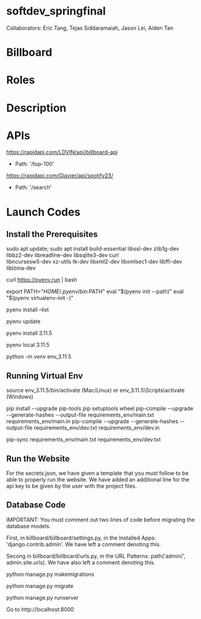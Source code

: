 # softdev_springfinal

Collaborators: Eric Tang, Tejas Siddaramaiah, Jason Lei, Aiden Tan

# Billboard

# Roles

# Description

# APIs

https://rapidapi.com/LDVIN/api/billboard-api
- Path: '/top-100'

https://rapidapi.com/Glavier/api/spotify23/
- Path: '/search'

# Launch Codes

## Install the Prerequisites

sudo apt update; sudo apt install build-essential libssl-dev zlib1g-dev \
libbz2-dev libreadline-dev libsqlite3-dev curl \
libncursesw5-dev xz-utils tk-dev libxml2-dev libxmlsec1-dev libffi-dev liblzma-dev

curl https://pyenv.run | bash

export PATH="$HOME/.pyenv/bin:$PATH"
      eval "$(pyenv init --path)"
      eval "$(pyenv virtualenv-init -)"
    
pyenv install –list

pyenv update

pyenv install 3.11.5

pyenv local 3.11.5

python -m venv env_3.11.5

## Running Virtual Env

source env_3.11.5/bin/activate (Mac/Linux) or env_3.11.5\Scripts\activate (Windows)

pip install --upgrade pip-tools pip setuptools wheel
pip-compile --upgrade --generate-hashes --output-file requirements_env/main.txt requirements_env/main.in
pip-compile --upgrade --generate-hashes --output-file requirements_env/dev.txt requirements_env/dev.in

pip-sync requirements_env/main.txt requirements_env/dev.txt

## Run the Website

For the secrets.json, we have given a template that you must follow to be able to properly run the website. We have added an additional line for the api key to be given by the user with the project files.

## Database Code

IMPORTANT: You must comment out two lines of code before migrating the database models.

First, in billboard/billboard/settings.py, in the Installed Apps: 'django.contrib.admin'. We have left a comment denoting this.

Secong in billboard/billboard/urls.py, in the URL Patterns: path('admin/', admin.site.urls). We have also left a comment denoting this.

python manage.py makemigrations

python manage.py migrate

python manage.py runserver

Go to http://localhost:8000
